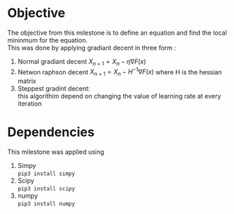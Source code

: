 # Objective
The objective from this milestone is to define an equation and find the local mininmum for the equation. <br>
This was done by applying gradiant decent in three form :<br>
1. Normal gradiant decent  $X_{n+1} = X_n - \eta \nabla F(x)$
2. Netwon raphson decent $X_{n+1} = X_n - H^{-1} \nabla F(x)$ where H is the hessian matrix 
3. Steppest gradint decent:<br>
  this algorithim depend on changing the value of learning rate at every iteration 
# Dependencies
This milestone was applied using <br>
1. Simpy <br>
```pip3 install simpy```
2. Scipy<br>
```pip3 install scipy```
3. numpy <br>
```pip3 install numpy```
